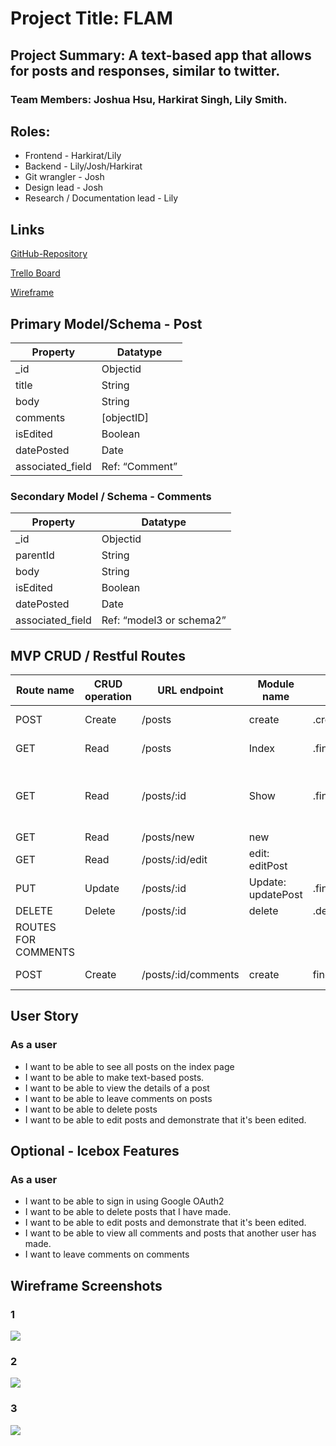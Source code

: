 # Project Title: FLAM

## Project Summary: A text-based app that allows for posts and responses, similar to twitter.

### Team Members: Joshua Hsu, Harkirat Singh, Lily Smith.

## Roles: 
- Frontend - Harkirat/Lily 
- Backend - Lily/Josh/Harkirat
- Git wrangler - Josh
- Design lead - Josh 
- Research / Documentation lead - Lily

## Links
[GitHub-Repository]( https://github.com/LSmith97/Mingo)

[Trello Board](https://trello.com/invite/b/rek017ZO/ATTIa5a1f7538c8e8d7c3ef526f8844f5231F97D273D/flam-mingo)

[Wireframe](https://drive.google.com/file/d/1x5AZFLjKs14rF1R2J-F7iv9hKKk1xqTD/view?usp=sharing)

## Primary Model/Schema - Post

| Property            | Datatype          |
|---------------------|--------------------|
| _id                  | Objectid          |
| title                |   String          |
| body                 |   String          |
| comments             |   [objectID]      |
| isEdited             |   Boolean         |
| datePosted           |  Date             |
| associated_field     |   Ref: “Comment”  |


### Secondary Model / Schema - Comments

| Property            | Datatype          |
|---------------------|--------------------|
| _id                  | Objectid          |
| parentId             |   String          |
| body                 |   String          |
| isEdited             |   Boolean         |
| datePosted           |  Date             |
| associated_field     |  Ref: “model3 or schema2”|

## MVP CRUD / Restful Routes

| Route name | CRUD operation  | URL endpoint | Module name | Controller Action | Notes |
|------------|-----------------|--------------|-------------|------------------|-------|
| POST       | Create          | /posts       |create       | .create()         | Create all posts |
| GET        | Read            | /posts       |Index        | .find()           | Show all posts |
| GET        | Read            | /posts/:id   |Show         | .findById()       | Display the individual posts and comments  |
| GET        | Read            | /posts/new   |new       |          | Form |
| GET        | Read            | /posts/:id/edit |edit: editPost   |        | Form to edit|
| PUT       | Update          | /posts/:id       |Update: updatePost       | .findById( ).save( )  |Update Post |
|DELETE    | Delete           |/posts/:id        | delete    |.deleteOne()   | 
|ROUTES FOR COMMENTS   |
|POST | Create | /posts/:id/comments | create | findById().push().save() |Create Comments|


## User Story

### As a user 
- I want to be able to see all posts on the index page
- I want to be able to make text-based posts.
- I want to be able to view the details of a post
- I want to be able to leave comments on posts
- I want to be able to delete posts
- I want to be able to edit posts and demonstrate that it's been edited.

## Optional - Icebox Features 
### As a user 
- I want to be able to sign in using Google OAuth2
- I  want to be able to delete posts that I have made.
- I want to be able to edit posts and demonstrate that it's been edited.
- I want to be able to view all comments and posts that another user has made.
- I want to leave comments on comments

## Wireframe Screenshots

### 1
![](image.png)

### 2 
![](image-1.png)

### 3
![](image-2.png)